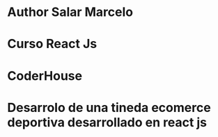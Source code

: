 # Author Salar Marcelo
# Curso React Js
# CoderHouse
# Desarrolo de una tineda ecomerce deportiva desarrollado en react js
